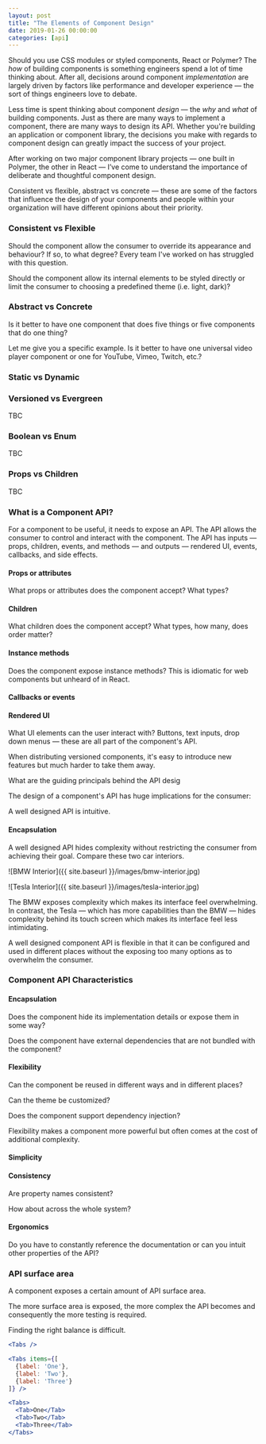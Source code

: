 ```yaml
---
layout: post
title: "The Elements of Component Design"
date: 2019-01-26 00:00:00
categories: [api]
---
```


Should you use CSS modules or styled components, React or Polymer? The _how_ of building components is something engineers spend a lot of time thinking about. After all, decisions around component _implementation_ are largely driven by factors like performance and developer experience — the sort of things engineers love to debate.

Less time is spent thinking about component _design_ — the _why_ and _what_ of building components. Just as there are many ways to implement a component, there are many ways to design its API. Whether you're building an application or component library, the decisions you make with regards to component design can greatly impact the success of your project.

After working on two major component library projects — one built in Polymer, the other in React — I’ve come to understand the importance of deliberate and thoughtful component design. 

Consistent vs flexible, abstract vs concrete — these are some of the factors that influence the design of your components and people within your organization will have different opinions about their priority.

### Consistent vs Flexible

Should the component allow the consumer to override its appearance and behaviour? If so, to what degree? Every team I've worked on has struggled with this question.

Should the component allow its internal elements to be styled directly or limit the consumer to choosing a predefined theme (i.e. light, dark)?

### Abstract vs Concrete

Is it better to have one component that does five things or five components that do one thing?

Let me give you a specific example. Is it better to have one universal video player component or one for YouTube, Vimeo, Twitch, etc.?

### Static vs Dynamic



### Versioned vs Evergreen

TBC

### Boolean vs Enum

TBC

### Props vs Children 

TBC


### What is a Component API?

For a component to be useful, it needs to expose an API. The API allows the consumer to control and interact with the component. The API has inputs — props, children, events, and methods — and outputs — rendered UI, events, callbacks, and side effects.


#### Props or attributes
What props or attributes does the component accept? What types?

#### Children
What children does the component accept? What types, how many, does order matter?

#### Instance methods
Does the component expose instance methods? This is idiomatic for web components but unheard of in React.

#### Callbacks or events

#### Rendered UI
What UI elements can the user interact with? Buttons, text inputs, drop down menus — these are all part of the component's API.


When distributing versioned components, it's easy to introduce new features but much harder to take them away.







What are the guiding principals behind the API desig





The design of a component's API has huge implications for the consumer:

A well designed API is intuitive.

#### Encapsulation
A well designed API hides complexity without restricting the consumer from achieving their goal. Compare these two car interiors.

![BMW Interior]({{ site.baseurl }}/images/bmw-interior.jpg)

![Tesla Interior]({{ site.baseurl }}/images/tesla-interior.jpg)

The BMW exposes complexity which makes its interface feel overwhelming. In contrast, the Tesla — which has more capabilities than the BMW —  hides complexity behind its touch screen which makes its interface feel less intimidating.

A well designed component API is flexible in that it can be configured and used in different places without the exposing too many options as to overwhelm the consumer.





### Component API Characteristics

#### Encapsulation
Does the component hide its implementation details or expose them in some way?

Does the component have external dependencies that are not bundled with the component?

#### Flexibility
Can the component be reused in different ways and in different places?

Can the theme be customized?

Does the component support dependency injection?

Flexibility makes a component more powerful but often comes at the cost of additional complexity.

#### Simplicity


#### Consistency
Are property names consistent?


How about across the whole system?

#### Ergonomics

Do you have to constantly reference the documentation or can you intuit other properties of the API?



### API surface area

A component exposes a certain amount of API surface area.

The more surface area is exposed, the more complex the API becomes and consequently the more testing is required.

Finding the right balance is difficult.


```jsx
<Tabs />
```

```jsx
<Tabs items={[
  {label: 'One'},
  {label: 'Two'},
  {label: 'Three'}
]} />
```

```jsx
<Tabs>
  <Tab>One</Tab>
  <Tab>Two</Tab>
  <Tab>Three</Tab>
</Tabs>
```




